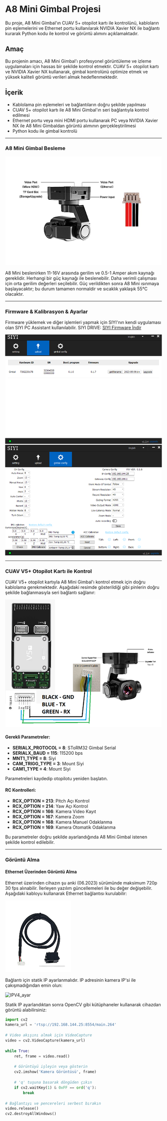 # A8 Mini Gimbal Projesi

Bu proje, A8 Mini Gimbal'ın CUAV 5+ otopilot kartı ile kontrolünü, kabloların pin eşlemelerini ve Ethernet portu kullanılarak NVIDIA Xavier NX ile bağlantı kurarak Python kodu ile kontrol ve görüntü alımını açıklamaktadır.

## Amaç

Bu projenin amacı, A8 Mini Gimbal'ı profesyonel görüntüleme ve izleme uygulamaları için hassas bir şekilde kontrol etmektir. CUAV 5+ otopilot kartı ve NVIDIA Xavier NX kullanarak, gimbal kontrolünü optimize etmek ve yüksek kaliteli görüntü verileri almak hedeflenmektedir.

## İçerik
- Kablolama pin eşlemeleri ve bağlantıların doğru şekilde yapılması
- CUAV 5+ otopilot kartı ile A8 Mini Gimbal'ın seri bağlantıyla kontrol edilmesi
- Ethernet portu veya mini HDMI portu kullanarak PC veya NVIDIA Xavier NX ile A8 Mini Gimbaldan görüntü alımının gerçekleştirilmesi
- Python kodu ile gimbal kontrolü

---

### A8 Mini Gimbal Besleme
![a8_mini_feed](https://github.com/Numan-Aktas/A8_mini_workout/blob/main/images/a8_mini_fee.png)

A8 Mini beslenirken 11-16V arasında gerilim ve 0.5-1 Amper akım kaynağı gereklidir. Herhangi bir güç kaynağı ile beslenebilir. Daha verimli çalışması için orta gerilim değerleri seçilebilir. Güç verildikten sonra A8 Mini ısınmaya başlayacaktır; bu durum tamamen normaldir ve sıcaklık yaklaşık 55°C olacaktır.

---

### Firmware & Kalibrasyon & Ayarlar
Firmware yüklemek ve diğer işlemleri yapmak için SIYI'nın kendi uygulaması olan SIYI PC Assistant kullanılabilir.
SIYI DRIVE: [SIYI Firmware İndir](https://drive.google.com/drive/folders/1aSulEJW6OYt8UTtW0osgL20lkXcMuGxp)

![SIYIassistant_firmware](https://github.com/Numan-Aktas/A8_mini_workout/blob/main/images/SIYIassistant_firmware.png)
![SIYIassistant_ayarlar](https://github.com/Numan-Aktas/A8_mini_workout/blob/main/images/SIYIassistant_ayarlar.png)

---

### CUAV V5+ Otopilot Kartı ile Kontrol

CUAV V5+ otopilot kartıyla A8 Mini Gimbal'ı kontrol etmek için doğru kablolama gerekmektedir. Aşağıdaki resimde gösterildiği gibi pinlerin doğru şekilde bağlanmasıyla seri bağlantı sağlanır:

![Pixhawk_pin](https://github.com/Numan-Aktas/A8_mini_workout/blob/main/images/Pixhawk_pin.png)

#### Gerekli Parametreler:
- **SERIALX_PROTOCOL = 8**: SToRM32 Gimbal Serial
- **SERIALX_BAUD = 115**: 115200 bps
- **MNT1_TYPE = 8**: Siyi 
- **CAM_TRIGG_TYPE = 3**: Mount Siyi 
- **CAM1_TYPE = 4**: Mount Siyi 

Parametreleri kaydedip otopilotu yeniden başlatın.

#### RC Kontrolleri:
- **RCX_OPTION = 213**: Pitch Açı Kontrol 
- **RCX_OPTION = 214**: Yaw Açı Kontrol 
- **RCX_OPTION = 166**: Kamera Video Kayıt
- **RCX_OPTION = 167**: Kamera Zoom
- **RCX_OPTION = 168**: Kamera Manuel Odaklanma
- **RCX_OPTION = 169**: Kamera Otomatik Odaklanma

Bu parametreler doğru şekilde ayarlandığında A8 Mini Gimbal istenen şekilde kontrol edilebilir.

---

### Görüntü Alma

#### Ethernet Üzerinden Görüntü Alma
Ethernet üzerinden cihazın şu anki (06.2023) sürümünde maksimum 720p 30 fps alınabilir. İlerleyen yazılım güncellemeleri ile bu değer değişebilir. Aşağıdaki kabloyu kullanarak Ethernet bağlantısı kurulabilir:

![Ethernet_cable](https://github.com/Numan-Aktas/A8_mini_workout/blob/main/images/Ethernet_cable.png)

Bağlantı için statik IP ayarlanmalıdır. IP adresinin kamera IP'si ile çakışmadığından emin olun:

![IPV4_ayar](https://github.com/Numan-Aktas/A8_mini_workout/blob/main/images/IPV4_ayar%C4%B1.png)

Statik IP ayarlandıktan sonra OpenCV gibi kütüphaneler kullanarak cihazdan görüntü alabilirsiniz:

```python
import cv2
kamera_url = 'rtsp://192.168.144.25:8554/main.264'

# Video akışını almak için VideoCapture
video = cv2.VideoCapture(kamera_url)

while True:
    ret, frame = video.read()

    # Görüntüyü işleyin veya gösterin
    cv2.imshow('Kamera Görüntüsü', frame)
    
    # 'q' tuşuna basarak döngüden çıkın
    if cv2.waitKey(1) & 0xFF == ord('q'):
        break
        
# Bağlantıyı ve pencereleri serbest bırakın
video.release()
cv2.destroyAllWindows()
```
